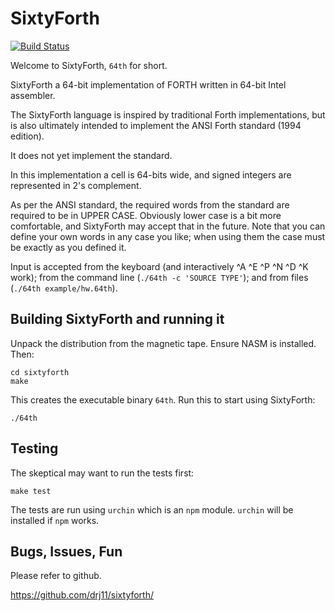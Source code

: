 # SixtyForth

[![Build Status](https://travis-ci.org/drj11/sixtyforth.svg?branch=master)](https://travis-ci.org/drj11/sixtyforth)

Welcome to SixtyForth, `64th` for short.

SixtyForth a 64-bit implementation of FORTH
written in 64-bit Intel assembler.

The SixtyForth language is
inspired by traditional Forth implementations,
but is also ultimately intended to
implement the ANSI Forth standard (1994 edition).

It does not yet implement the standard.

In this implementation a cell is 64-bits wide,
and signed integers are represented in 2's complement.

As per the ANSI standard,
the required words from the standard are required to be in UPPER CASE.
Obviously lower case is a bit more comfortable,
and SixtyForth may accept that in the future.
Note that you can define your own words in any case you like;
when using them the case must be exactly as you defined it.

Input is accepted from the keyboard
(and interactively ^A ^E ^P ^N ^D ^K work);
from the command line (`./64th -c 'SOURCE TYPE'`);
and from files (`./64th example/hw.64th`).

## Building SixtyForth and running it

Unpack the distribution from the magnetic tape.
Ensure NASM is installed.
Then:

    cd sixtyforth
    make

This creates the executable binary `64th`.
Run this to start using SixtyForth:

    ./64th

## Testing

The skeptical may want to run the tests first:

    make test

The tests are run using `urchin` which is an `npm` module.
`urchin` will be installed if `npm` works.

## Bugs, Issues, Fun

Please refer to github.

https://github.com/drj11/sixtyforth/

